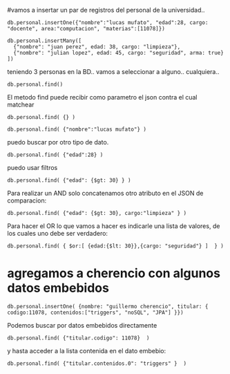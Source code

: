 #vamos a insertar un par de registros del personal de la universidad..
```
db.personal.insertOne({"nombre":"lucas mufato", "edad":28, cargo: "docente", area:"computacion", "materias":[11078]})
```

```
db.personal.insertMany([
  {"nombre": "juan perez", edad: 38, cargo: "limpieza"},
  {"nombre": "julian lopez", edad: 45, cargo: "seguridad", arma: true}
])
```
teniendo 3 personas en la BD.. vamos a seleccionar a alguno.. cualquiera..
```
db.personal.find()
```
El metodo find puede recibir como parametro el json contra el cual matchear
```
db.personal.find( {} )
```

```
db.personal.find( {"nombre":"lucas mufato"} )
```
puedo buscar por otro tipo de dato.
```
db.personal.find( {"edad":28} )
```
puedo usar filtros
```
db.personal.find( {"edad": {$gt: 30} } )
```
Para realizar un AND solo concatenamos otro atributo en el JSON de comparacion:
```
db.personal.find( {"edad": {$gt: 30}, cargo:"limpieza" } )
```
Para hacer el OR lo que vamos a hacer es indicarle una lista de valores, de los cuales uno debe ser verdadero:
```
db.personal.find( { $or:[ {edad:{$lt: 30}},{cargo: "seguridad"} ]  } )
```
# agregamos a cherencio con algunos datos embebidos
```
db.personal.insertOne( {nombre: "guillermo cherencio", titular: { codigo:11078, contenidos:["triggers", "noSQL", "JPA"] }})
```
Podemos buscar por datos embebidos directamente
```
db.personal.find( {"titular.codigo": 11078}  )
```

y hasta acceder a la lista contenida en el dato embebio:
```
db.personal.find( {"titular.contenidos.0": "triggers" }  )
```

